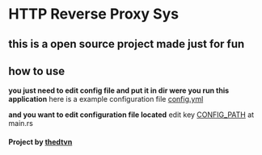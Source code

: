 # HTTP Reverse Proxy Sys

## this is a open source project made just for fun

## how to use

**you just need to edit config file and put it in dir were you run this application** 
here is a example configuration file [config.yml](https://github.com/thedtvn/reverse_proxy_sys/blob/main/config.yaml)

**and you want to edit configuration file located**
edit key [CONFIG_PATH](https://github.com/thedtvn/reverse_proxy_sys/blob/main/src/main.rs#L29) at main.rs


#### Project by [thedtvn](https://github.com/thedtvn)

